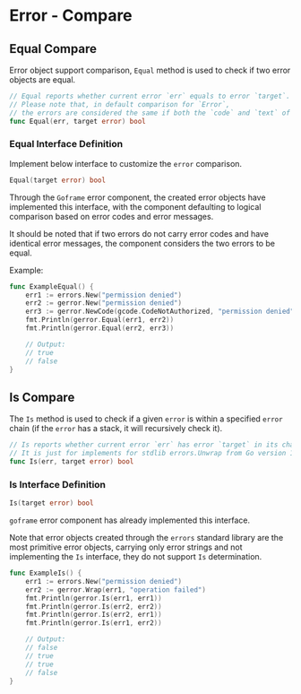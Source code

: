 # Error - Compare

## Equal Compare

Error object support comparison, `Equal` method is used to check if two error objects are equal.

```go
// Equal reports whether current error `err` equals to error `target`.
// Please note that, in default comparison for `Error`,
// the errors are considered the same if both the `code` and `text` of them are the same.
func Equal(err, target error) bool
```

### Equal Interface Definition

Implement below interface to customize the `error` comparison.

```go
Equal(target error) bool
```

Through the `Goframe` error component, the created error objects have implemented this interface, with the component defaulting to logical comparison based on error codes and error messages.

It should be noted that if two errors do not carry error codes and have identical error messages, the component considers the two errors to be equal.

Example:

```go
func ExampleEqual() {
    err1 := errors.New("permission denied")
    err2 := gerror.New("permission denied")
    err3 := gerror.NewCode(gcode.CodeNotAuthorized, "permission denied")
    fmt.Println(gerror.Equal(err1, err2))
    fmt.Println(gerror.Equal(err2, err3))

    // Output:
    // true
    // false
}
```

## Is Compare

The `Is` method is used to check if a given `error` is within a specified `error` chain (if the `error` has a stack, it will recursively check it).

```go
// Is reports whether current error `err` has error `target` in its chaining errors.
// It is just for implements for stdlib errors.Unwrap from Go version 1.17.
func Is(err, target error) bool
```

### Is Interface Definition

```go
Is(target error) bool
```

`goframe` error component has already implemented this interface.

Note that error objects created through the `errors` standard library are the most primitive error objects, carrying only error strings and not implementing the `Is` interface, they do not support `Is` determination.

```go
func ExampleIs() {
    err1 := errors.New("permission denied")
    err2 := gerror.Wrap(err1, "operation failed")
    fmt.Println(gerror.Is(err1, err1))
    fmt.Println(gerror.Is(err2, err2))
    fmt.Println(gerror.Is(err2, err1))
    fmt.Println(gerror.Is(err1, err2))

    // Output:
    // false
    // true
    // true
    // false
}
```
